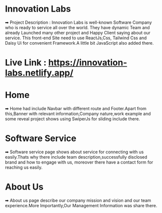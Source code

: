 # Innovation Labs

➡ Project Description : Innovation Labs is well-known Software Company who is ready to service all over the world. They have dynamic Team and already Launched many other project and Happy Client saying about our service. This front-end Site need to use ReactJs,Css, Tailwind Css and Daisy Ui for convenient Framework.A little bit JavaScript also added there.

# Live Link : https://innovation-labs.netlify.app/

# Home

➡ Home had include Navbar with different route and Footer.Apart from this,Banner with relevant information,Company nature,work example and some reveal project shows using SwiperJs for sliding include there.

# Software Service

➡ Software service page shows about service for connecting with us easily.Thats why there include team description,successfully disclosed brand and how to engage with us, moreover there have a contact form for reaching us easily.

# About Us

➡ About us page describe our company mission and vision and our team experience.More Importantly,Our Management Information was share there.


